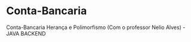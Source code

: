 # Conta-Bancaria
Conta-Bancaria Herança e Polimorfismo (Com o professor Nelio Alves) - JAVA BACKEND
